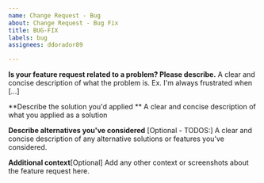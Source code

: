 ```yaml
---
name: Change Request - Bug
about: Change Request - Bug Fix
title: BUG-FIX
labels: bug
assignees: ddorador89

---
```


**Is your feature request related to a problem? Please describe.**
A clear and concise description of what the problem is. Ex. I'm always frustrated when [...]

**Describe the solution you'd applied **
A clear and concise description of what you applied as a solution 

**Describe alternatives you've considered** [Optional - TODOS:]
A clear and concise description of any alternative solutions or features you've considered.

**Additional context**[Optional]
Add any other context or screenshots about the feature request here.

